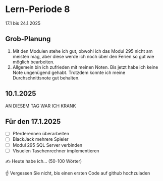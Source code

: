 # Lern-Periode 8

17.1 bis 24.1.2025

## Grob-Planung

1. Mit den Modulen stehe ich gut, obwohl ich das Modul 295 nicht am meisten mag, aber diese werde ich noch über den Ferien so gut wie möglich bearbeiten.
2. Allgemein bin ich zufrieden mit meinen Noten. Bis jetzt habe ich keine Note ungenügend gehabt. Trotzdem konnte ich meine Durchschnittsnote gut behalten.

## 10.1.2025

AN DIESEM TAG WAR ICH KRANK

## Für den 17.1.2025

- [ ] Pferderennen überarbeiten
- [ ] BlackJack mehrere Spieler
- [ ] Modul 295 SQL Server verbinden
- [ ] Visuelen Taschenrechner implementieren

✍️ Heute habe ich... (50-100 Wörter)

☝️ Vergessen Sie nicht, bis einen ersten Code auf github hochzuladen

